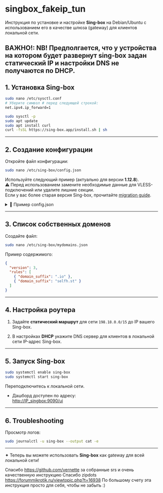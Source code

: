 # singbox_fakeip_tun

Инструкция по установке и настройке **Sing-box** на Debian/Ubuntu с использованием его в качестве шлюза (gateway) для клиентов локальной сети.


ВАЖНО!: NB! Предполгается, что у устройства на котором будет развернут sing-box задан статический IP и настройки DNS не получаются по DHCP. 
---

## 1. Установка Sing-box

```bash
sudo nano /etc/sysctl.conf
# Уберите символ # перед следующей строкой:
net.ipv4.ip_forward=1

sudo sysctl -p
sudo apt update
sudo apt install curl
curl -fsSL https://sing-box.app/install.sh | sh
```

---

## 2. Создание конфигурации

Откройте файл конфигурации:

```bash
sudo nano /etc/sing-box/config.json
```

Используйте следующий пример (актуально для версии **1.12.8**).  
⚠️ Перед использованием замените необходимые данные для VLESS-подключений или удалите лишние секции.  
Если у вас более старая версия Sing-box, прочитайте [migration guide](https://sing-box.sagernet.org/migration/).

<details>
<summary>📂 Пример config.json</summary>

```jsonc
{
  "log": { "level": "info" },
  "dns": {
    "servers": [
      {
        "tag": "google",
        "type": "tls",
        "server": "8.8.8.8"
      },
      {
        "tag": "local-server",
        "type": "local"
      },
      {
        "tag": "fakeip-server",
        "type": "fakeip",
        "inet4_range": "198.18.0.0/15"
      }
    ],
    "rules": [
      { "query_type": ["A"], "server": "fakeip-server" }
    ],
    "final": "local-server",
    "independent_cache": true,
    "disable_cache": false,
    "disable_expire": false
  },
  "inbounds": [
    {
      "type": "mixed",
      "listen": "::",
      "listen_port": 1080,
      "tag": "socks5",
      "tcp_fast_open": true
    },
    {
      "tag": "dns-in",
      "type": "direct",
      "listen": "127.0.0.1",
      "listen_port": 5353
    },
    {
      "type": "tun",
      "tag": "tun-in",
      "interface_name": "tun0",
      "address": ["172.18.0.1/30"],
      "auto_route": true,
      "auto_redirect": true,
      "strict_route": false,
      "stack": "system",
      "sniff": true
    }
  ],
  "outbounds": [
    {
      "type": "selector",
      "tag": "select",
      "outbounds": ["auto", "vless1", "vless2", "vless3"],
      "default": "vless1",
      "interrupt_exist_connections": false
    },
    {
      "type": "urltest",
      "tag": "auto",
      "outbounds": ["vless1", "vless2", "vless3"],
      "url": "https://www.gstatic.com/generate_204",
      "interval": "5m",
      "tolerance": 30,
      "idle_timeout": "30m",
      "interrupt_exist_connections": false
    },
    {
      "type": "vless",
      "tag": "vless1",
      "server": "IP_server_VLESS",
      "server_port": 443,
      "uuid": "your_uuid",
      "flow": "xtls-rprx-vision",
      "packet_encoding": "xudp",
      "tls": {
        "enabled": true,
        "server_name": "your_masking_SNI",
        "utls": { "enabled": true, "fingerprint": "your_fingerprint" },
        "reality": {
          "enabled": true,
          "public_key": "your_pbk",
          "short_id": "your_short_id"
        }
      }
    }
    // аналогично vless2 и vless3
  ],
  "route": {
    "rule_set": [
      {
        "tag": "mydomains",
        "type": "local",
        "format": "source",
        "path": "/etc/sing-box/mydomains.json"
      },
      {
        "tag": "geoip-ru",
        "type": "remote",
        "format": "binary",
        "url": "https://raw.githubusercontent.com/SagerNet/sing-geoip/rule-set/geoip-ru.srs",
        "download_detour": "auto"
      }
      // дополнительные rulesets см. оригинальный файл
    ],
    "rules": [
      { "inbound": ["socks5"], "outbound": "vless1" },
      { "inbound": ["tun-in", "dns-in"], "action": "sniff" },
      { "protocol": "dns", "action": "hijack-dns" },
      { "ip_is_private": true, "outbound": "direct" },
      { "rule_set": "mydomains", "outbound": "auto" }
    ],
    "default_domain_resolver": "local-server",
    "final": "direct",
    "auto_detect_interface": true
  },
  "experimental": {
    "cache_file": {
      "enabled": true,
      "store_fakeip": true
    },
    "clash_api": {
      "external_controller": "0.0.0.0:9090",
      "external_ui": "dashboard"
    }
  }
}
```

</details>

---

## 3. Список собственных доменов

Создайте файл:

```bash
sudo nano /etc/sing-box/mydomains.json
```

Пример содержимого:

```json
{
  "version": 3,
  "rules": [
    { "domain_suffix": ".io" },
    { "domain_suffix": "selfh.st" }
  ]
}
```

---

## 4. Настройка роутера

1. Задайте **статический маршрут** для сети `198.18.0.0/15` до IP вашего Sing-box.
   
2. В настройках **DHCP** укажите DNS сервер для клиентов в локальной сети IP-адрес Sing-box.

---

## 5. Запуск Sing-box

```bash
sudo systemctl enable sing-box
sudo systemctl start sing-box
```

Переподключитесь к локальной сети.

- Дашборд доступен по адресу:  
  [http://IP_singbox:9090/ui](http://IP_singbox:9090/ui)

---

## 6. Troubleshooting

Просмотр логов:

```bash
sudo journalctl -u sing-box --output cat -e
```

---

✦ Теперь вы можете использовать **Sing-box** как gateway для всей локальной сети!








Спасибо https://github.com/vernette за собранные srs и очень качественную инструкцию
Спасибо zipdots https://forummikrotik.ru/viewtopic.php?t=16938
По большому счету эта инструкция просто для себя, чтобы не забыть :)
